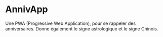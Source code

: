 # AnnivApp
Une PWA (Progressive Web Application), pour se rappeler des anniversaires.
Donne également le signe astrologique et le signe Chinois.
